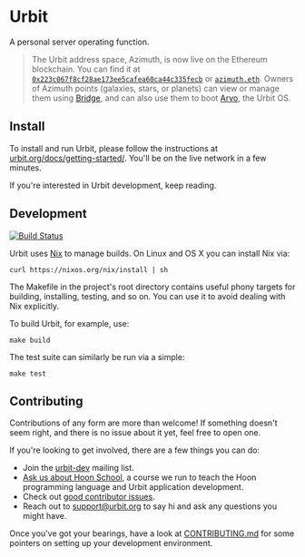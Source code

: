 # Urbit

A personal server operating function.

> The Urbit address space, Azimuth, is now live on the Ethereum blockchain. You
> can find it at [`0x223c067f8cf28ae173ee5cafea60ca44c335fecb`][azim] or
> [`azimuth.eth`][aens]. Owners of Azimuth points (galaxies, stars, or planets)
> can view or manage them using [Bridge][brid], and can also use them to boot
> [Arvo][arvo], the Urbit OS.

[azim]: https://etherscan.io/address/0x223c067f8cf28ae173ee5cafea60ca44c335fecb
[aens]: https://etherscan.io/address/azimuth.eth
[brid]: https://github.com/urbit/bridge/releases
[arvo]: https://github.com/urbit/arvo/

## Install

To install and run Urbit, please follow the instructions at
[urbit.org/docs/getting-started/][start].  You'll be on the live network in a
few minutes.

If you're interested in Urbit development, keep reading.

[start]: https://urbit.org/docs/getting-started/

## Development

[![Build Status](https://travis-ci.org/urbit/urbit.svg?branch=master)][trav]

Urbit uses [Nix][nix] to manage builds.  On Linux and OS X you can install Nix
via:

```
curl https://nixos.org/nix/install | sh
```

The Makefile in the project's root directory contains useful phony targets for
building, installing, testing, and so on.  You can use it to avoid dealing with
Nix explicitly.

To build Urbit, for example, use:

```
make build
```

The test suite can similarly be run via a simple:

```
make test
```

[trav]: https://github.com/urbit/urbit.git
[nix]: https://nixos.org/nix/

## Contributing

Contributions of any form are more than welcome! If something doesn't seem
right, and there is no issue about it yet, feel free to open one.

If you're looking to get involved, there are a few things you can do:

- Join the [urbit-dev][list] mailing list.
- [Ask us about Hoon School][mail], a course we run to teach the Hoon
  programming language and Urbit application development.
- Check out [good contributor issues][good].
- Reach out to [support@urbit.org][mail] to say hi and ask any questions you
  might have.

Once you've got your bearings, have a look at [CONTRIBUTING.md][cont] for some
pointers on setting up your development environment.

[list]: https://groups.google.com/a/urbit.org/forum/#!forum/dev
[mail]: mailto:support@urbit.org
[good]: https://github.com/urbit/urbit/labels/good%20contributor%20issue
[cont]: https://github.com/urbit/urbit/blob/master/CONTRIBUTING.md
